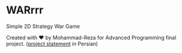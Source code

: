 # WARrrr
Simple 2D Strategy War Game

Created with ♥ by Mohammad-Reza for Advanced Programming final project. ([project statement](statement.pdf) in Persian)
